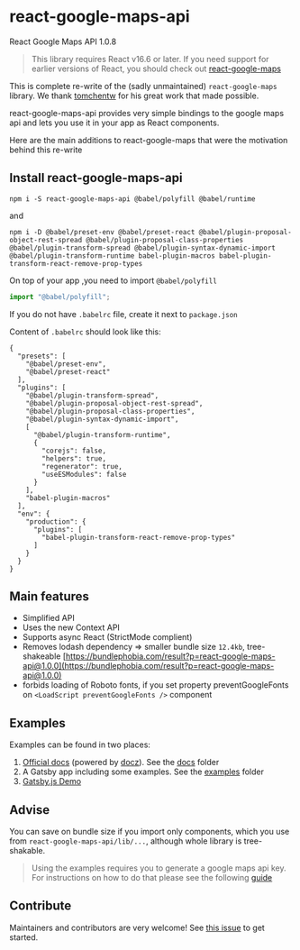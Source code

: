 # react-google-maps-api

React Google Maps API 1.0.8

> This library requires React v16.6 or later. If you need support for earlier versions of React, you should check out [react-google-maps](https://github.com/tomchentw/react-google-maps)

This is complete re-write of the (sadly unmaintained) ```react-google-maps``` library. We thank [tomchentw](https://github.com/tomchentw/) for his great work that made possible.

react-google-maps-api provides very simple bindings to the google maps api and lets you use it in your app as React components.

Here are the main additions to react-google-maps that were the motivation behind this re-write

## Install react-google-maps-api

```#!/bin/bash
npm i -S react-google-maps-api @babel/polyfill @babel/runtime
```

and

```#!/bin/bash
npm i -D @babel/preset-env @babel/preset-react @babel/plugin-proposal-object-rest-spread @babel/plugin-proposal-class-properties @babel/plugin-transform-spread @babel/plugin-syntax-dynamic-import @babel/plugin-transform-runtime babel-plugin-macros babel-plugin-transform-react-remove-prop-types
```

On top of your app ,you need to import `@babel/polyfill`

```javascript
import "@babel/polyfill";
```

If you do not have `.babelrc` file, create it next to `package.json`

Content of `.babelrc` should look like this:

```.babelrc
{
  "presets": [
    "@babel/preset-env",
    "@babel/preset-react"
  ],
  "plugins": [
    "@babel/plugin-transform-spread",
    "@babel/plugin-proposal-object-rest-spread",
    "@babel/plugin-proposal-class-properties",
    "@babel/plugin-syntax-dynamic-import",
    [
      "@babel/plugin-transform-runtime",
      {
        "corejs": false,
        "helpers": true,
        "regenerator": true,
        "useESModules": false
      }
    ],
    "babel-plugin-macros"
  ],
  "env": {
    "production": {
      "plugins": [
        "babel-plugin-transform-react-remove-prop-types"
      ]
    }
  }
}
```

## Main features

- Simplified API
- Uses the new Context API
- Supports async React (StrictMode complient)
- Removes lodash dependency =>
  smaller bundle size `12.4kb`, tree-shakeable [https://bundlephobia.com/result?p=react-google-maps-api@1.0.0](https://bundlephobia.com/result?p=react-google-maps-api@1.0.0)
- forbids loading of Roboto fonts, if you set property preventGoogleFonts on `<LoadScript preventGoogleFonts />` component

## Examples

Examples can be found in two places:

1. [Official docs](https://react-google-maps-api.netlify.com) (powered by [docz](https://github.com/pedronauck/docz)). See the [docs](https://github.com/JustFly1984/react-google-maps-api/tree/master/src/docs) folder
2. A Gatsby app including some examples. See the [examples](https://github.com/JustFly1984/react-google-maps-api/tree/master/examples/react-google-maps-api-gatsby/src/examples) folder
3. [Gatsby.js Demo](https://react-google-maps-api-gatsby-demo.netlify.com/)

## Advise

You can save on bundle size if you import only components, which you use from `react-google-maps-api/lib/...`, although whole library is tree-shakable.

> Using the examples requires you to generate a google maps api key. For instructions on how to do that please see the following [guide](https://developers.google.com/maps/documentation/embed/get-api-key)

## Contribute

Maintainers and contributors are very welcome! See [this issue](https://github.com/JustFly1984/react-google-maps-api/issues/18) to get started.
